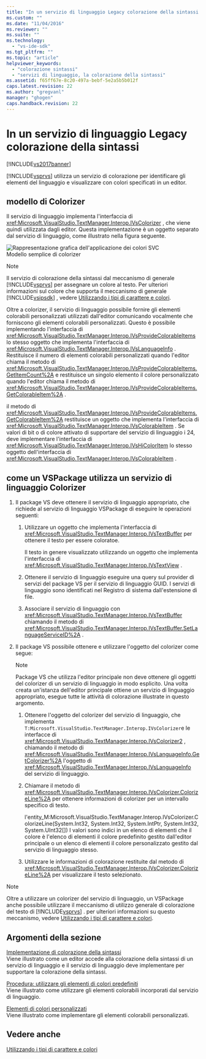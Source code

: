 ```yaml
---
title: "In un servizio di linguaggio Legacy colorazione della sintassi | Microsoft Docs"
ms.custom: ""
ms.date: "11/04/2016"
ms.reviewer: ""
ms.suite: ""
ms.technology: 
  - "vs-ide-sdk"
ms.tgt_pltfrm: ""
ms.topic: "article"
helpviewer_keywords: 
  - "colorazione sintassi"
  - "servizi di linguaggio, la colorazione della sintassi"
ms.assetid: f65ff67e-8c20-497a-bebf-5e2a5b5b012f
caps.latest.revision: 22
ms.author: "gregvanl"
manager: "ghogen"
caps.handback.revision: 22
---
```

# In un servizio di linguaggio Legacy colorazione della sintassi
[!INCLUDE[vs2017banner](../../code-quality/includes/vs2017banner.md)]

[!INCLUDE[vsprvs](../../code-quality/includes/vsprvs_md.md)] utilizza un servizio di colorazione per identificare gli elementi del linguaggio e visualizzare con colori specificati in un editor.  
  
## modello di Colorizer  
 Il servizio di linguaggio implementa l'interfaccia di <xref:Microsoft.VisualStudio.TextManager.Interop.IVsColorizer> , che viene quindi utilizzata dagli editor.  Questa implementazione è un oggetto separato dal servizio di linguaggio, come illustrato nella figura seguente.  
  
 ![Rappresentazione grafica dell'applicazione dei colori SVC](~/docs/extensibility/internals/media/figlgsvccolorizer.gif "FigLgSvcColorizer")  
Modello semplice di colorizer  
  
> [!NOTE]
>  Il servizio di colorazione della sintassi dal meccanismo di generale [!INCLUDE[vsprvs](../../code-quality/includes/vsprvs_md.md)] per assegnare un colore al testo.  Per ulteriori informazioni sul colore che supporta il meccanismo di generale [!INCLUDE[vsipsdk](../../extensibility/includes/vsipsdk_md.md)] , vedere [Utilizzando i tipi di carattere e colori](../../extensibility/using-fonts-and-colors.md).  
  
 Oltre a colorizer, il servizio di linguaggio possibile fornire gli elementi colorabili personalizzati utilizzati dall'editor comunicando vocalmente che forniscono gli elementi colorabili personalizzati.  Questo è possibile implementando l'interfaccia di <xref:Microsoft.VisualStudio.TextManager.Interop.IVsProvideColorableItems> lo stesso oggetto che implementa l'interfaccia di <xref:Microsoft.VisualStudio.TextManager.Interop.IVsLanguageInfo> .  Restituisce il numero di elementi colorabili personalizzati quando l'editor chiama il metodo di <xref:Microsoft.VisualStudio.TextManager.Interop.IVsProvideColorableItems.GetItemCount%2A> e restituisce un singolo elemento il colore personalizzato quando l'editor chiama il metodo di <xref:Microsoft.VisualStudio.TextManager.Interop.IVsProvideColorableItems.GetColorableItem%2A> .  
  
 il metodo di <xref:Microsoft.VisualStudio.TextManager.Interop.IVsProvideColorableItems.GetColorableItem%2A> restituisce un oggetto che implementa l'interfaccia di <xref:Microsoft.VisualStudio.TextManager.Interop.IVsColorableItem> .  Se valori di bit o di colore attivato di supportare del servizio di linguaggio i 24, deve implementare l'interfaccia di <xref:Microsoft.VisualStudio.TextManager.Interop.IVsHiColorItem> lo stesso oggetto dell'interfaccia di <xref:Microsoft.VisualStudio.TextManager.Interop.IVsColorableItem> .  
  
## come un VSPackage utilizza un servizio di linguaggio Colorizer  
  
1.  Il package VS deve ottenere il servizio di linguaggio appropriato, che richiede al servizio di linguaggio VSPackage di eseguire le operazioni seguenti:  
  
    1.  Utilizzare un oggetto che implementa l'interfaccia di <xref:Microsoft.VisualStudio.TextManager.Interop.IVsTextBuffer> per ottenere il testo per essere coloratoe.  
  
         Il testo in genere visualizzato utilizzando un oggetto che implementa l'interfaccia di <xref:Microsoft.VisualStudio.TextManager.Interop.IVsTextView> .  
  
    2.  Ottenere il servizio di linguaggio eseguire una query sul provider di servizi del package VS per il servizio di linguaggio GUID.  I servizi di linguaggio sono identificati nel Registro di sistema dall'estensione di file.  
  
    3.  Associare il servizio di linguaggio con <xref:Microsoft.VisualStudio.TextManager.Interop.IVsTextBuffer> chiamando il metodo di <xref:Microsoft.VisualStudio.TextManager.Interop.IVsTextBuffer.SetLanguageServiceID%2A> .  
  
2.  Il package VS possibile ottenere e utilizzare l'oggetto del colorizer come segue:  
  
    > [!NOTE]
    >  Package VS che utilizza l'editor principale non deve ottenere gli oggetti del colorizer di un servizio di linguaggio in modo esplicito.  Una volta creata un'istanza dell'editor principale ottiene un servizio di linguaggio appropriato, esegue tutte le attività di colorazione illustrate in questo argomento.  
  
    1.  Ottenere l'oggetto del colorizer del servizio di linguaggio, che implementa `T:Microsoft.VisualStudio.TextManager.Interop.IVsColorizer`e le interfacce di <xref:Microsoft.VisualStudio.TextManager.Interop.IVsColorizer2> , chiamando il metodo di <xref:Microsoft.VisualStudio.TextManager.Interop.IVsLanguageInfo.GetColorizer%2A> l'oggetto di <xref:Microsoft.VisualStudio.TextManager.Interop.IVsLanguageInfo> del servizio di linguaggio.  
  
    2.  Chiamare il metodo di <xref:Microsoft.VisualStudio.TextManager.Interop.IVsColorizer.ColorizeLine%2A> per ottenere informazioni di colorizer per un intervallo specifico di testo.  
  
         l'entity\_M:Microsoft.VisualStudio.TextManager.Interop.IVsColorizer.ColorizeLine\(System.Int32, System.Int32, System.IntPtr, System.Int32, System.UInt32\[\]\)  I valori sono indici in un elenco di elementi che il colore è l'elenco di elementi il colore predefinito gestito dall'editor principale o un elenco di elementi il colore personalizzato gestito dal servizio di linguaggio stesso.  
  
    3.  Utilizzare le informazioni di colorazione restituite dal metodo di <xref:Microsoft.VisualStudio.TextManager.Interop.IVsColorizer.ColorizeLine%2A> per visualizzare il testo selezionato.  
  
> [!NOTE]
>  Oltre a utilizzare un colorizer del servizio di linguaggio, un VSPackage anche possibile utilizzare il meccanismo di utilizzo generale di colorazione del testo di [!INCLUDE[vsprvs](../../code-quality/includes/vsprvs_md.md)] .  per ulteriori informazioni su questo meccanismo, vedere [Utilizzando i tipi di carattere e colori](../../extensibility/using-fonts-and-colors.md).  
  
## Argomenti della sezione  
 [Implementazione di colorazione della sintassi](../../extensibility/internals/implementing-syntax-coloring.md)  
 Viene illustrato come un editor accede alla colorazione della sintassi di un servizio di linguaggio e il servizio di linguaggio deve implementare per supportare la colorazione della sintassi.  
  
 [Procedura: utilizzare gli elementi di colori predefiniti](../../extensibility/internals/how-to-use-built-in-colorable-items.md)  
 Viene illustrato come utilizzare gli elementi colorabili incorporati dal servizio di linguaggio.  
  
 [Elementi di colori personalizzati](../../extensibility/internals/custom-colorable-items.md)  
 Viene illustrato come implementare gli elementi colorabili personalizzati.  
  
## Vedere anche  
 [Utilizzando i tipi di carattere e colori](../../extensibility/using-fonts-and-colors.md)